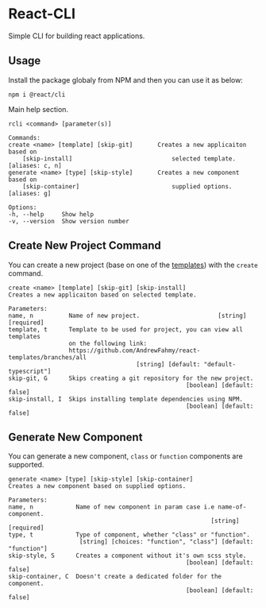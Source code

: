 # React-CLI
Simple CLI for building react applications.

## Usage

Install the package globaly from NPM and then you can use it as below:

    npm i @react/cli

Main help section.

    rcli <command> [parameter(s)]

    Commands:
    create <name> [template] [skip-git]       Creates a new applicaiton based on
        [skip-install]                            selected template.   [aliases: c, n]
    generate <name> [type] [skip-style]       Creates a new component based on
        [skip-container]                          supplied options.       [aliases: g]

    Options:
    -h, --help     Show help                                             
    -v, --version  Show version number                                   


## Create New Project Command
You can create a new project (base on one of the [templates](https://github.com/AndrewFahmy/react-templates/branches/all)) with the `create` command.

    create <name> [template] [skip-git] [skip-install]
    Creates a new applicaiton based on selected template.

    Parameters:
    name, n          Name of new project.                      [string] [required]
    template, t      Template to be used for project, you can view all templates
                     on the following link:
                     https://github.com/AndrewFahmy/react-templates/branches/all
                                        [string] [default: "default-typescript"]
    skip-git, G      Skips creating a git repository for the new project.
                                                      [boolean] [default: false]
    skip-install, I  Skips installing template dependencies using NPM.
                                                      [boolean] [default: false]


## Generate New Component
You can generate a new component, `class` or `function` components are supported.

    generate <name> [type] [skip-style] [skip-container]
    Creates a new component based on supplied options.

    Parameters:
    name, n            Name of new component in param case i.e name-of-component.
                                                             [string] [required]
    type, t            Type of component, whether "class" or "function".
                        [string] [choices: "function", "class"] [default: "function"]
    skip-style, S      Creates a component without it's own scss style.
                                                      [boolean] [default: false]
    skip-container, C  Doesn't create a dedicated folder for the component.
                                                      [boolean] [default: false]
